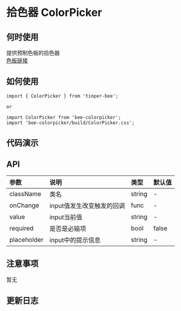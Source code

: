 # 拾色器 ColorPicker

## 何时使用

提供预制色板的拾色器  
[色板链接](http://tinper.org/dist/neoui/global/color.html#)

## 如何使用

```
import { ColorPicker } from 'tinper-bee';

or

import ColorPicker from 'bee-colorpicker';
import 'bee-colorpicker/build/ColorPicker.css';

```
## 代码演示

## API

|参数|说明|类型|默认值|
|:--|:---|:--|:---|
|className|类名|string|-|
|onChange|input值发生改变触发的回调|func|-|
|value|input当前值|string|-|
|required|是否是必输项|bool|false|
|placeholder|input中的提示信息|string|-|

## 注意事项

暂无

## 更新日志